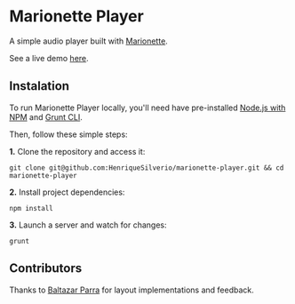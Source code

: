# Marionette Player

A simple audio player built with [Marionette](http://marionettejs.com).

See a live demo [here](http://henriquesilverio.github.io/marionette-player).

## Instalation

To run Marionette Player locally, you'll need have pre-installed [Node.js with NPM](http://nodejs.org) and [Grunt CLI](http://gruntjs.com/getting-started).

Then, follow these simple steps:

**1.** Clone the repository and access it:

```
git clone git@github.com:HenriqueSilverio/marionette-player.git && cd marionette-player
```

**2.** Install project dependencies:

```
npm install
```

**3.** Launch a server and watch for changes:

```
grunt
```

## Contributors

Thanks to [Baltazar Parra](https://github.com/ravenNNN) for layout implementations and feedback.
